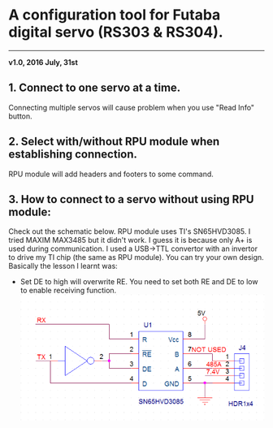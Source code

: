 # A configuration tool for Futaba digital servo (RS303 & RS304).


---
__v1.0, 2016 July, 31st__  
## 1. Connect to one servo at a time.
Connecting multiple servos will cause problem when you use "Read Info" button.
## 2. Select with/without RPU module when establishing connection.
RPU module will add headers and footers to some command.
## 3. How to connect to a servo without using RPU module:
Check out the schematic below. RPU module uses TI's SN65HVD3085. I tried MAXIM MAX3485 but it didn't work. I guess it is because only A+ is used during communication. I used a USB->TTL convertor with an invertor to drive my TI chip (the same as RPU module). You can try your own design. Basically the lesson I learnt was:
* Set DE to high will overwrite RE. You need to set both RE and DE to low to enable receiving function.
![](connection.png)
